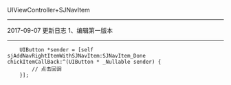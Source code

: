 

UIViewController+SJNavItem

----------------------------------------------------------------------------------

2017-09-07 更新日志
    1、编辑第一版本
    

----------------------------------------------------------------------------------



```objc  
    UIButton *sender = [self sjAddNavRightItemWithSJNavItem:SJNavItem_Done chickItemCallBack:^(UIButton * _Nullable sender) {
        // 点击回调
    }];
```


